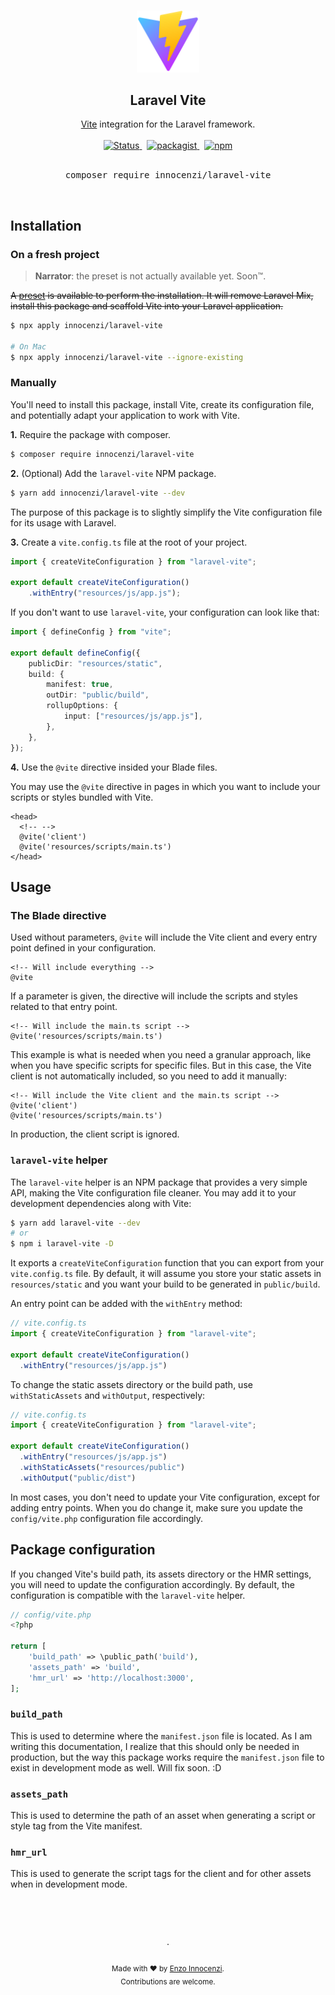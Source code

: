 <p align="center">
  <br />
  <a href="https://github.com/innocenzi/laravel-vite">
    <img width="100" src="./.github/assets/logo.svg" alt="Logo of Vite">
  </a>
  <br />
</p>

<h2 align="center">Laravel Vite</h2>

<p align="center">
  <a href="https://vitejs.dev">Vite</a> integration for the Laravel framework.
  <br />
  <br />
  <a href="https://github.com/innocenzi/laravel-vite/actions?query=workflow%3Atests">
    <img alt="Status" src="https://github.com/innocenzi/laravel-vite/workflows/tests/badge.svg">
  </a>
  <span>&nbsp;</span>
  <a href="https://packagist.org/packages/innocenzi/laravel-vite">
    <img alt="packagist" src="https://img.shields.io/packagist/v/innocenzi/laravel-vite">
  </a>
  <span>&nbsp;</span>
  <a href="https://www.npmjs.com/package/laravel-vite">
    <img alt="npm" src="https://img.shields.io/npm/v/laravel-vite">
  </a>
  <br />
  <br />
  <pre align="center">composer require innocenzi/laravel-vite</pre>
</p>
<br />

## Installation

### On a fresh project

> **Narrator**: the preset is not actually available yet. Soon™.

~~A [preset](https://usepreset.dev) is available to perform the installation. It will remove Laravel Mix, install this package and scaffold Vite into your Laravel application.~~

```bash
$ npx apply innocenzi/laravel-vite

# On Mac
$ npx apply innocenzi/laravel-vite --ignore-existing
```

### Manually

You'll need to install this package, install Vite, create its configuration file, and potentially adapt your application to work with Vite.

**1.** Require the package with composer.

```bash
$ composer require innocenzi/laravel-vite
```

**2.** (Optional) Add the `laravel-vite` NPM package.

```bash
$ yarn add innocenzi/laravel-vite --dev
```

The purpose of this package is to slightly simplify the Vite configuration file for its usage with Laravel.

**3.** Create a `vite.config.ts` file at the root of your project.

```ts
import { createViteConfiguration } from "laravel-vite";

export default createViteConfiguration()
    .withEntry("resources/js/app.js");
```

If you don't want to use `laravel-vite`, your configuration can look like that:

```ts
import { defineConfig } from "vite";

export default defineConfig({
    publicDir: "resources/static",
    build: {
        manifest: true,
        outDir: "public/build",
        rollupOptions: {
            input: ["resources/js/app.js"],
        },
    },
});
```

**4.** Use the `@vite` directive insided your Blade files.


You may use the `@vite` directive in pages in which you want to include your scripts or styles bundled with Vite. 

```blade
<head>
  <!-- -->
  @vite('client')
  @vite('resources/scripts/main.ts')
</head>
```

## Usage

### The Blade directive

Used without parameters, `@vite` will include the Vite client and every entry point defined in your configuration. 

```blade
<!-- Will include everything -->
@vite
```

If a parameter is given, the directive will include the scripts and styles related to that entry point.

```blade
<!-- Will include the main.ts script -->
@vite('resources/scripts/main.ts')
```

This example is what is needed when you need a granular approach, like when you have specific scripts for specific files. But in this case, the Vite client is not automatically included, so you need to add it manually:

```blade
<!-- Will include the Vite client and the main.ts script -->
@vite('client')
@vite('resources/scripts/main.ts')
```

In production, the client script is ignored.


### `laravel-vite` helper

The `laravel-vite` helper is an NPM package that provides a very simple API, making the Vite configuration file cleaner. You may add it to your development dependencies along with Vite:

```bash
$ yarn add laravel-vite --dev
# or
$ npm i laravel-vite -D
```

It exports a `createViteConfiguration` function that you can export from your `vite.config.ts` file. By default, it will assume you store your static assets in `resources/static` and you want your build to be generated in `public/build`.

An entry point can be added with the `withEntry` method:

```ts
// vite.config.ts
import { createViteConfiguration } from "laravel-vite";

export default createViteConfiguration()
  .withEntry("resources/js/app.js")
```

To change the static assets directory or the build path, use `withStaticAssets` and `withOutput`, respectively: 

```ts
// vite.config.ts
import { createViteConfiguration } from "laravel-vite";

export default createViteConfiguration()
  .withEntry("resources/js/app.js")
  .withStaticAssets("resources/public")
  .withOutput("public/dist")
```

In most cases, you don't need to update your Vite configuration, except for adding entry points. When you do change it, make sure you update the `config/vite.php` configuration file accordingly.

## Package configuration

If you changed Vite's build path, its assets directory or the HMR settings, you will need to update the configuration accordingly. By default, the configuration is compatible with the `laravel-vite` helper.

```php
// config/vite.php 
<?php

return [
    'build_path' => \public_path('build'),
    'assets_path' => 'build',
    'hmr_url' => 'http://localhost:3000',
];
```

### `build_path`

This is used to determine where the `manifest.json` file is located. As I am writing this documentation, I realize that this should only be needed in production, but the way this package works require the `manifest.json` file to exist in development mode as well. Will fix soon. :D

### `assets_path`

This is used to determine the path of an asset when generating a script or style tag from the Vite manifest.

### `hmr_url`

This is used to generate the script tags for the client and for other assets when in development mode.

<br />
<p align="center">
  <br />
  <br />
  ·
  <br />
  <br />
  <sub>Made with ❤︎ by <a href="https://github.com/enzoinnocenzi">Enzo Innocenzi</a>. <br />
  Contributions are welcome.
</p>
